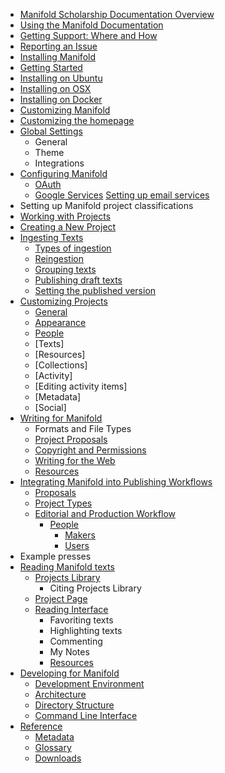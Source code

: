* [Manifold Scholarship Documentation Overview](README.md)
 * [Using the Manifold Documentation](contents/README.md)
 * [Getting Support: Where and How](contents/README.md)
 * [Reporting an Issue](contents/issues.md)
* [Installing Manifold](contents/installing/README.md)
 * [Getting Started](contents/installing/README.md)
 * [Installing on Ubuntu](contents/installing/install_ubuntu.md)
 * [Installing on OSX](contents/installing/install_os10.md)
 * [Installing on Docker](contents/installing/install_docker.md)
* [Customizing Manifold](contents/customizing.md)
 * [Customizing the homepage](contents/customizing/homepage.md)
 * [Global Settings](contents/customizing/global.md)
   * General
   * Theme
   * Integrations
* [Configuring Manifold](contents/configuring/README.md)
  * [OAuth](contents/configuring/oauth/README.md)
  * [Google Services](contents/configuring/google_services/README.md)
[Setting up email services](contents/publishers/backend/settings/email.md)
 * Setting up Manifold project classifications
* [Working with Projects](contents/projects.md)
 * [Creating a New Project](contents/projects/README.md)
 * [Ingesting Texts](contents/projects/texts/README.md)
    * [Types of ingestion](contents/projects/texts/types.md)
    * [Reingestion](contents/projects/texts/reingestion.md)
    * [Grouping texts](contents/projects/texts/grouping.md)
    * [Publishing draft texts](contents/projects/texts/drafts.md)
    * [Setting the published version](contents/projects/texts/version.md)
 * [Customizing Projects](contents/projects/customizing.md)
    * [General](contents/projects/customizing.md)
    * [Appearance](contents/projects/customizing.md)
    * [People](contents/projects/people.md)  
    * [Texts]
    * [Resources]
    * [Collections]
    * [Activity]
     * [Editing activity items]
    * [Metadata]
    * [Social]
* [Writing for Manifold](contents/writing/README.md)
  * Formats and File Types
  * [Project Proposals](contents/writing/project_proposals.md)
  * [Copyright and Permissions](contents/writing/rights.md)
  * [Writing for the Web](contents/writing/writing.md)
  * [Resources](contents/writing/resources.md)
* [Integrating Manifold into Publishing Workflows](contents/publishing/README.md)
  * [Proposals](contents/publishing/proposals.md)
  * [Project Types](contents/publishing/project_types.md)
  * [Editorial and Production Workflow](contents/publishing/workflow.md)
    * [People](contents/people/README.md)
        * [Makers](contents/makers.md)
        * [Users](contents/users.md)
* Example presses
* [Reading Manifold texts](contents/reading/README.md)
  * [Projects Library](contents/reading/projects_library.md)
    * Citing Projects Library
  * [Project Page](contents/reading/project_page.md)
  * [Reading Interface](contents/reading/reading-interface.md)
    * Favoriting texts
    * Highlighting texts
    * Commenting
    * My Notes
    * [Resources](contents/reading/resources.md)
* [Developing for Manifold](contents/developing/README.md)
  * [Development Environment](contents/developing/development_environment.md)
  * [Architecture](contents/developing/architecture.md)
  * [Directory Structure](contents/developing/directory_structure.md)
  * [Command Line Interface](contents/developing/command_line_interface.md)
* [Reference](contents/reference/README.md)
  * [Metadata](contents/reference/metadata.md)
  * [Glossary](contents/reference/glossary.md)
  * [Downloads](contents/reference/downloads.md)
